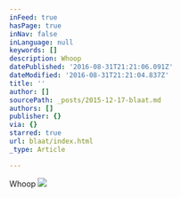 ```yaml
---
inFeed: true
hasPage: true
inNav: false
inLanguage: null
keywords: []
description: Whoop
datePublished: '2016-08-31T21:21:06.091Z'
dateModified: '2016-08-31T21:21:04.837Z'
title: ''
author: []
sourcePath: _posts/2015-12-17-blaat.md
authors: []
publisher: {}
via: {}
starred: true
url: blaat/index.html
_type: Article

---
```

Whoop
![](https://the-grid-user-content.s3-us-west-2.amazonaws.com/7b6b41d8-cd66-489c-b859-5de1d9b13a2a.jpg)